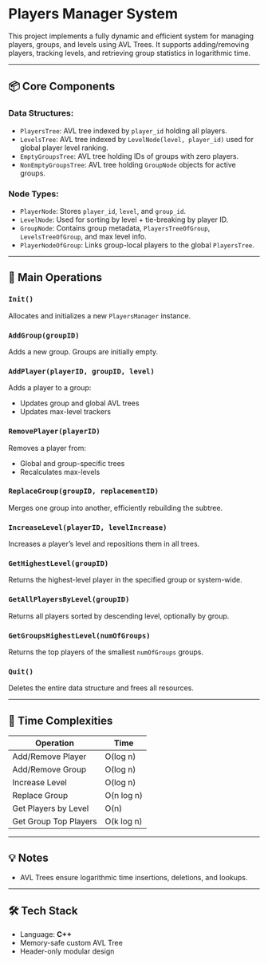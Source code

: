 # Players Manager System

This project implements a fully dynamic and efficient system for managing players, groups, and levels using AVL Trees. It supports adding/removing players, tracking levels, and retrieving group statistics in logarithmic time.

---

## 📦 Core Components

### Data Structures:
- `PlayersTree`: AVL tree indexed by `player_id` holding all players.
- `LevelsTree`: AVL tree indexed by `LevelNode(level, player_id)` used for global player level ranking.
- `EmptyGroupsTree`: AVL tree holding IDs of groups with zero players.
- `NonEmptyGroupsTree`: AVL tree holding `GroupNode` objects for active groups.

### Node Types:
- `PlayerNode`: Stores `player_id`, `level`, and `group_id`.
- `LevelNode`: Used for sorting by level + tie-breaking by player ID.
- `GroupNode`: Contains group metadata, `PlayersTreeOfGroup`, `LevelsTreeOfGroup`, and max level info.
- `PlayerNodeOfGroup`: Links group-local players to the global `PlayersTree`.

---

## 🧠 Main Operations

### `Init()`
Allocates and initializes a new `PlayersManager` instance.

### `AddGroup(groupID)`
Adds a new group. Groups are initially empty.

### `AddPlayer(playerID, groupID, level)`
Adds a player to a group:
- Updates group and global AVL trees
- Updates max-level trackers

### `RemovePlayer(playerID)`
Removes a player from:
- Global and group-specific trees
- Recalculates max-levels

### `ReplaceGroup(groupID, replacementID)`
Merges one group into another, efficiently rebuilding the subtree.

### `IncreaseLevel(playerID, levelIncrease)`
Increases a player’s level and repositions them in all trees.

### `GetHighestLevel(groupID)`
Returns the highest-level player in the specified group or system-wide.

### `GetAllPlayersByLevel(groupID)`
Returns all players sorted by descending level, optionally by group.

### `GetGroupsHighestLevel(numOfGroups)`
Returns the top players of the smallest `numOfGroups` groups.

### `Quit()`
Deletes the entire data structure and frees all resources.

---

## 🧮 Time Complexities

| Operation                  | Time        |
|---------------------------|-------------|
| Add/Remove Player          | O(log n)    |
| Add/Remove Group           | O(log n)    |
| Increase Level            | O(log n)    |
| Replace Group             | O(n log n)  |
| Get Players by Level      | O(n)        |
| Get Group Top Players     | O(k log n)  |

---

## 💡 Notes

- AVL Trees ensure logarithmic time insertions, deletions, and lookups.

---

## 🛠 Tech Stack

- Language: **C++**
- Memory-safe custom AVL Tree
- Header-only modular design

